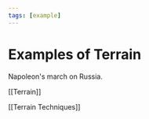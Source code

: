 ```yaml
---
tags: [example]
---
```


# Examples of Terrain

Napoleon's march on Russia.

[[Terrain]]

[[Terrain Techniques]]
